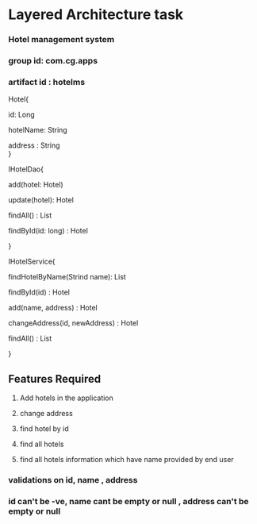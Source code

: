 
  # Layered Architecture task

  ### Hotel management system
   
  ### group id: com.cg.apps
   
 ###  artifact id : hotelms
   
   
   
   Hotel{
   
   id: Long
   
   hotelName: String
   
   address : String   
   }
   
   IHotelDao{
   
   add(hotel: Hotel)
   
   update(hotel): Hotel
   
   findAll() : List<Hotel>
   
   findById(id: long) : Hotel 
   
  
  
   
   }
   
   
   IHotelService{
 
   findHotelByName(Strind name): List<Hotel>
    
   findById(id) : Hotel
 
   add(name, address) : Hotel
   
   changeAddress(id, newAddress) : Hotel
   
   findAll() : List<Hotel>
  
   
       
      
   }
   
  ## Features Required
  1) Add hotels in the application 
   
  2) change address
   
  3)  find hotel  by id
   
  4) find all hotels

  5) find all hotels information which have name provided by end user
    
 ### validations on id, name , address
 ### id can't be -ve, name cant be empty or null , address can't be empty or null
   
   
   
   
